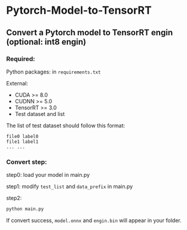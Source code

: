 # Pytorch-Model-to-TensorRT

## Convert a Pytorch model to TensorRT engin (optional: int8 engin)

### Required:

Python packages: in `requirements.txt` 

External: 

- CUDA >= 8.0
- CUDNN >= 5.0
- TensorRT >= 3.0
- Test dataset and list

The list of test dataset should follow this format:
```text
file0 label0
file1 label1
... ...
``` 

### Convert step:

step0: load your model in main.py 

step1: modify `test_list` and `data_prefix` in main.py

step2:
```bash
python main.py
```

If convert success, `model.onnx` and `engin.bin` will appear in your folder.
